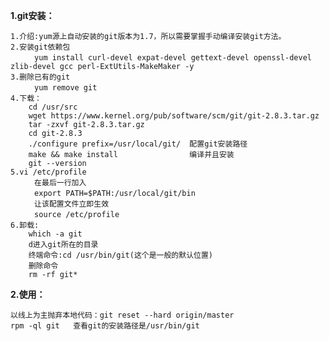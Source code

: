 
**1.git安装：**

    1.介绍:yum源上自动安装的git版本为1.7，所以需要掌握手动编译安装git方法。
    2.安装git依赖包
      　　yum install curl-devel expat-devel gettext-devel openssl-devel zlib-devel gcc perl-ExtUtils-MakeMaker -y  
    3.删除已有的git
      　　yum remove git
    4.下载：
        cd /usr/src
        wget https://www.kernel.org/pub/software/scm/git/git-2.8.3.tar.gz
        tar -zxvf git-2.8.3.tar.gz
        cd git-2.8.3
        ./configure prefix=/usr/local/git/  配置git安装路径
        make && make install                编译并且安装
        git --version
    5.vi /etc/profile
      　　在最后一行加入
      　　export PATH=$PATH:/usr/local/git/bin
      　　让该配置文件立即生效
      　　source /etc/profile
    6.卸载:
        which -a git
        d进入git所在的目录
        终端命令:cd /usr/bin/git(这个是一般的默认位置)
        删除命令
        rm -rf git*
        
**2.使用：**

    以线上为主抛弃本地代码：git reset --hard origin/master
    rpm -ql git   查看git的安装路径是/usr/bin/git
